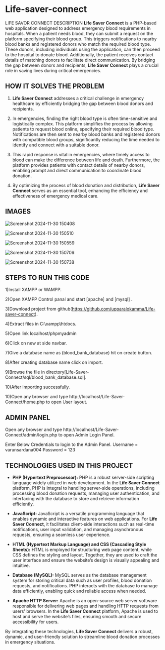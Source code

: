 # Life-saver-connect
LIFE SAVOR CONNECT
DESCRIPTION
**Life Saver Connect** is a PHP-based web application designed to address emergency blood requirements in hospitals. When a patient needs blood, they can submit a request on the platform specifying their blood group. This triggers notifications to nearby blood banks and registered donors who match the required blood type. These donors, including individuals using the application, can then proceed to the hospital to donate blood. Additionally, the patient receives contact details of matching donors to facilitate direct communication. By bridging the gap between donors and recipients, **Life Saver Connect** plays a crucial role in saving lives during critical emergencies.

## HOW IT SOLVES THE PROBLEM

1) **Life Saver Connect** addresses a critical challenge in emergency healthcare by efficiently bridging the gap between blood donors and recipients.  

2) In emergencies, finding the right blood type is often time-sensitive and logistically complex. This platform simplifies the process by allowing patients to request blood online, specifying their required blood type. Notifications are then sent to nearby blood banks and registered donors with compatible blood groups, significantly reducing the time needed to identify and connect with a suitable donor.  

3) This rapid response is vital in emergencies, where timely access to blood can make the difference between life and death. Furthermore, the platform provides patients with contact details of nearby donors, enabling prompt and direct communication to coordinate blood donation.  

4) By optimizing the process of blood donation and distribution, **Life Saver Connect** serves as an essential tool, enhancing the efficiency and effectiveness of emergency medical care.


## IMAGES

![Screenshot 2024-11-30 150408](https://github.com/user-attachments/assets/8d321aa3-5d82-41ad-831c-60ee4e30c8de)

![Screenshot 2024-11-30 150510](https://github.com/user-attachments/assets/beb06acc-85f2-4eaf-826a-b4c041d07141)

![Screenshot 2024-11-30 150559](https://github.com/user-attachments/assets/075085cd-2f67-4a5e-975d-53f0164ec878)

![Screenshot 2024-11-30 150706](https://github.com/user-attachments/assets/d91d8a28-d68f-435c-bb5c-98edbee3f156)

![Screenshot 2024-11-30 150738](https://github.com/user-attachments/assets/8e28b575-7079-463e-a1ae-6b4002764c10)





## STEPS TO RUN THIS CODE
1)Install XAMPP or WAMPP.

2)Open XAMPP Control panal and start [apache] and [mysql] .

3)Download project from github(https://github.com/upparalokamma/Life-saver-connect).

4)Extract files in C:\xampp\htdocs.

5)Open link localhost/phpmyadmin

6)Click on new at side navbar.

7)Give a database name as (blood_bank_database) hit on create button.

8)After creating database name click on import.

9)Browse the file in directory[Life-Saver-Connect/sql/blood_bank_database.sql].

10)After importing successfully.

10)Open any browser and type http://localhost/Life-Saver-Connect/home.php to open User layout.
## ADMIN PANEL

Open any browser and type http://localhost/Life-Saver-Connect/admin/login.php to open Admin Login Panel.

Enter Below Credentials to login to the Admin Panel.
Username = varunsardana004
Password = 123

## TECHNOLOGIES USED IN THIS PROJECT
 

- **PHP (Hypertext Preprocessor):** PHP is a robust server-side scripting language widely utilized in web development. In the **Life Saver Connect** platform, PHP is integral to handling server-side operations, including processing blood donation requests, managing user authentication, and interfacing with the database to store and retrieve information efficiently.  

- **JavaScript:** JavaScript is a versatile programming language that enables dynamic and interactive features on web applications. For **Life Saver Connect**, it facilitates client-side interactions such as real-time notifications, user input validation, and managing asynchronous requests, ensuring a seamless user experience.  

- **HTML (Hypertext Markup Language) and CSS (Cascading Style Sheets):** HTML is employed for structuring web page content, while CSS defines the styling and layout. Together, they are used to craft the user interface and ensure the website’s design is visually appealing and intuitive.  

- **Database (MySQL):** MySQL serves as the database management system for storing critical data such as user profiles, blood donation requests, and notifications. PHP interacts with the database to manage data efficiently, enabling quick and reliable access when needed.  

- **Apache HTTP Server:** Apache is an open-source web server software responsible for delivering web pages and handling HTTP requests from users' browsers. In the **Life Saver Connect** platform, Apache is used to host and serve the website’s files, ensuring smooth and secure accessibility for users.  

By integrating these technologies, **Life Saver Connect** delivers a robust, dynamic, and user-friendly solution to streamline blood donation processes in emergency situations.
